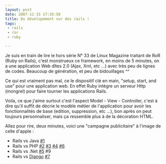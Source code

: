 ```yaml
---
layout: post
date: 2007-11-15 17:35:50
title: Du dévelopement sur des rails !
tags:
 - rails
 - ror
 - ruby

---
```



Je suis en train de lire le hors série N° 33 de Linux Magazine traitant de RoR (Ruby on Rails), c'est monstrueux ce framework, en moins de 5 minutes, on a une application Web dîtes 2.0 (Ajax, Xml, etc ...) avec très peu de lignes de codes. Beaucoup de génération, et peu de bidouillages ^^

Ce qui est vraiment pas mal, ce le dispositif clé en main, "setup, start, and use" pour une application web. En effet Ruby intègre un serveur Http (mongrel) pour faire tourner les applications Rails.

Voila, ce que j'aime surtout c'est l'aspect Model - View - Controller, c'est à dire qu'il suffit de décrie le modèle métier de l'application pour avoir les fonctionnalités de base (edition, suppression, etc ...), bon après on peut toujours personnaliser, mais ça ressemble plus à de la décoration HTML.

Allez pour rire, deux minutes, voici une "campagne publicitaire" à l'image de celle d'apple :

  * Rails vs Java [#1](http://www.youtube.com/watch?v=PQbuyKUaKFo)
  * Rails vs PHP [#2](http://www.youtube.com/watch?v=n1NVfDlU6yQ) [#3](http://www.youtube.com/watch?v=p5EIrSM8dCA) [#4](http://www.youtube.com/watch?v=Ld919lziKgE) [#6](http://www.youtube.com/watch?v=GQXqWkWqnSw)
  * Rails vs .Net [#5](http://www.youtube.com/watch?v=528BCJiRkks) #9
  * Rails vs [Django](http://www.djangoproject.com/) [#7](http://www.youtube.com/watch?v=528BCJiRkks)
